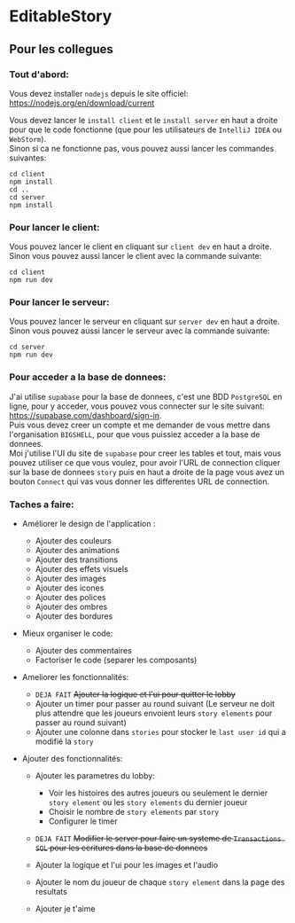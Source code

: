 # EditableStory

## Pour les collegues
### Tout d'abord:

Vous devez installer `nodejs` depuis le site officiel: https://nodejs.org/en/download/current

Vous devez lancer le `install client` et le `install server` en haut a droite pour que le code fonctionne 
(que pour les utilisateurs de `IntelliJ IDEA` ou `WebStorm`).  
Sinon si ca ne fonctionne pas, vous pouvez aussi lancer les commandes suivantes:
    
    cd client 
    npm install
    cd ..
    cd server
    npm install


### Pour lancer le client:
Vous pouvez lancer le client en cliquant sur `client dev` en haut a droite.  
Sinon vous pouvez aussi lancer le client avec la commande suivante:

    cd client
    npm run dev

### Pour lancer le serveur:
Vous pouvez lancer le serveur en cliquant sur `server dev` en haut a droite.
Sinon vous pouvez aussi lancer le serveur avec la commande suivante:

    cd server
    npm run dev


### Pour acceder a la base de donnees:
J'ai utilise `supabase` pour la base de donnees, c'est une BDD `PostgreSQL` en ligne,
pour y acceder, vous pouvez vous connecter sur le site suivant: https://supabase.com/dashboard/sign-in.  
Puis vous devez creer un compte et me demander de vous mettre dans l'organisation `BIGSHELL`, pour que vous puissiez acceder a la base de donnees.  
Moi j'utilise l'UI du site de `supabase` pour creer les tables et tout, mais vous pouvez utiliser ce que vous voulez,
pour avoir l'URL de connection cliquer sur la base de donnees `story` puis en haut a droite de la page vous avez un bouton `Connect` qui vas vous donner les differentes URL de connection.


### Taches a faire:

- Améliorer le design de l'application :
    - Ajouter des couleurs
    - Ajouter des animations
    - Ajouter des transitions
    - Ajouter des effets visuels
    - Ajouter des images
    - Ajouter des icones
    - Ajouter des polices
    - Ajouter des ombres
    - Ajouter des bordures
  

- Mieux organiser le code:
    - Ajouter des commentaires
    - Factoriser le code (separer les composants)


- Ameliorer les fonctionnalités:
  - `DEJA FAIT` ~~Ajouter la logique et l'ui pour quitter le lobby~~
  - Ajouter un timer pour passer au round suivant
(Le serveur ne doit plus attendre que les joueurs envoient leurs `story elements` pour passer au round suivant)
  - Ajouter une colonne dans `stories` pour stocker le `last user id` qui a modifié la `story`

  
- Ajouter des fonctionnalités:
    - Ajouter les parametres du lobby:
        - Voir les histoires des autres joueurs ou seulement le dernier `story element` ou les `story elements` du dernier joueur
        - Choisir le nombre de `story elements` par `story`
        - Configurer le timer
    - `DEJA FAIT` ~~Modifier le server pour faire un systeme de `Transactions SQL` pour les ecritures dans la base de donnees~~
    - Ajouter la logique et l'ui pour les images et l'audio
    - Ajouter le nom du joueur de chaque `story element` dans la page des resultats

    - Ajouter je t'aime